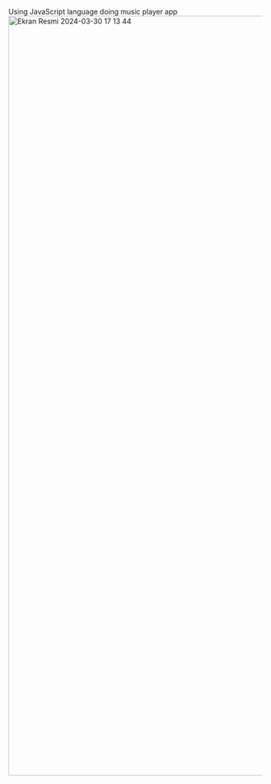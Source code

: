 Using JavaScript language doing music player app 
<img width="1507" alt="Ekran Resmi 2024-03-30 17 13 44" src="https://github.com/doguhanerbil/musicplayerapp/assets/110668679/f038dc0e-b200-4110-a9ce-7fb9304c2200">
